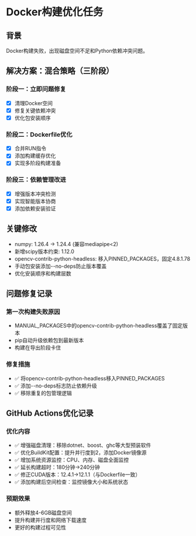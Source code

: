 # Docker构建优化任务

## 背景
Docker构建失败，出现磁盘空间不足和Python依赖冲突问题。

## 解决方案：混合策略（三阶段）

### 阶段一：立即问题修复
- [x] 清理Docker空间  
- [x] 修复关键依赖冲突
- [x] 优化包安装顺序

### 阶段二：Dockerfile优化  
- [x] 合并RUN指令
- [x] 添加构建缓存优化
- [x] 实现多阶段构建准备

### 阶段三：依赖管理改进
- [x] 增强版本冲突检测
- [x] 实现智能版本协商  
- [x] 添加依赖安装验证

## 关键修改
- numpy: 1.26.4 → 1.24.4 (兼容mediapipe<2)
- 新增scipy版本约束: 1.12.0
- opencv-contrib-python-headless: 移入PINNED_PACKAGES，固定4.8.1.78
- 手动包安装添加--no-deps防止版本覆盖
- 优化安装顺序和构建层数

## 问题修复记录
### 第一次构建失败原因
- MANUAL_PACKAGES中的opencv-contrib-python-headless覆盖了固定版本
- pip自动升级依赖包到最新版本
- 构建在导出阶段卡住

### 修复措施
- ✅ 将opencv-contrib-python-headless移入PINNED_PACKAGES
- ✅ 添加--no-deps标志防止依赖升级
- ✅ 移除重复的包管理逻辑

## GitHub Actions优化记录
### 优化内容
- ✅ 增强磁盘清理：移除dotnet、boost、ghc等大型预装软件
- ✅ 优化BuildKit配置：提升并行度到2，添加Docker镜像源
- ✅ 增加系统资源监控：CPU、内存、磁盘全面监控  
- ✅ 延长构建超时：180分钟→240分钟
- ✅ 修正CUDA版本：12.4.1→12.1.1（与Dockerfile一致）
- ✅ 添加构建后空间检查：监控镜像大小和系统状态

### 预期效果
- 额外释放4-6GB磁盘空间
- 提升构建并行度和网络下载速度
- 更好的构建过程可见性 